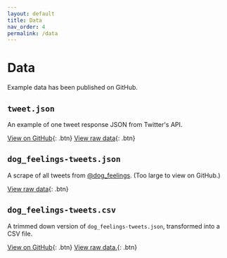 ```yaml
---
layout: default
title: Data
nav_order: 4
permalink: /data
---
```


# Data

Example data has been published on GitHub. 

## `tweet.json`

An example of one tweet response JSON from Twitter's API. 

[View on GitHub](https://github.com/kmcelwee/fsi-web-scraping-seminar/blob/main/data/tweet.json){: .btn} [View raw data](https://raw.githubusercontent.com/kmcelwee/fsi-web-scraping-seminar/main/data/tweet.json){: .btn}

## `dog_feelings-tweets.json`
A scrape of all tweets from [@dog_feelings](https://twitter.com/dog_feelings/). (Too large to view on GitHub.)

[View raw data](https://raw.githubusercontent.com/kmcelwee/fsi-web-scraping-seminar/main/data/dog_feelings-tweets.json){: .btn}

## `dog_feelings-tweets.csv`

A trimmed down version of `dog_feelings-tweets.json`, transformed into a CSV file. 

[View on GitHub](https://github.com/kmcelwee/fsi-web-scraping-seminar/blob/main/data/dog_feelings-tweets.csv){: .btn}
[View raw data.](https://raw.githubusercontent.com/kmcelwee/fsi-web-scraping-seminar/main/data/dog_feelings-tweets.csv){: .btn}